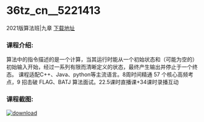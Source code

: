 # 36tz_cn__5221413
2021版算法班|九章
[下载地址](http://www.36tz.cn/article/5221413 "下载地址")
### 课程介绍:
算法中的指令描述的是一个计算，当其运行时能从一个初始状态和（可能为空的）初始输入开始，经过一系列有限而清晰定义的状态，最终产生输出并停止于一个终态。
课程适配C++、Java、python等主流语言。8周时间精通 57 个核心高频考点，9 招击破 FLAG、BATJ 算法面试。22.5课时直播课+34课时录播互动

### 课程截图:
[![download](http://36tz.cn/muke_img/2021_10_2-30.png "下载地址")](http://www.36tz.cn "下载地址")
